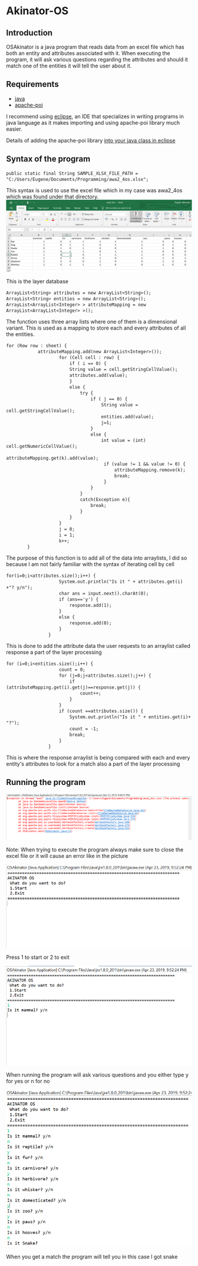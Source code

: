 # Akinator-OS
## Introduction
OSAkinator is a java program that reads data from an excel file which has both an entity and attributes associated with it.
When executing the program, it will ask various questions regarding the attributes and should it match one of the entities it will tell 
the user about it.
## Requirements
- [java](https://www.java.com/en/download/)
- [apache-poi](https://poi.apache.org/)

I recommend using [eclipse](https://www.eclipse.org/), an IDE that specializes in writing programs in java language as it makes importing and using apache-poi library much easier.


Details of adding the apache-poi library [into your java class in eclipse](https://www.youtube.com/watch?v=w757wjTiruU)

## Syntax of the program
```
public static final String SAMPLE_XLSX_FILE_PATH = "C:/Users/Eugene/Documents/Programming/awa2_4os.xlsx";
```
This syntax is used to use the excel file which in my case was awa2_4os which was found under that directory.
![ExcelFile](Capture.PNG)

This is the layer database
```
ArrayList<String> attributes = new ArrayList<String>();
ArrayList<String> entities = new ArrayList<String>();
ArrayList<ArrayList<Integer> > attributeMapping = new ArrayList<ArrayList<Integer> >(); 
```  
The function uses three array lists where one of them is a dimensional variant. This is used as a mapping to store each and every attributes of all the entities.
```
for (Row row : sheet) {
        	attributeMapping.add(new ArrayList<Integer>());
	                for (Cell cell : row) {
	                	if ( i == 0) {
	                	String value = cell.getStringCellValue();
	                	attributes.add(value);
	                	}
	                	else {
	                		try {
	                			if ( j == 0) {
	                				String value = cell.getStringCellValue();
	                				entities.add(value);
	                				j=1;
	                			}
	                			else {
	                				int value = (int) cell.getNumericCellValue();
	                				 attributeMapping.get(k).add(value);
	                				 if (value != 1 && value != 0) {
	                					 attributeMapping.remove(k);
	                					 break;
	                				 }
	                			}
	                		}
	                		catch(Exception e){
	                			break;
	                		}
	                	}
	                }
	                j = 0;
	                i = 1;
	                k++;
        }
```
The purpose of this function is to add all of the data into arraylists, I did so because I am not fairly familiar with the syntax of iterating cell by cell

```
for(i=0;i<attributes.size();i++) {
	        		System.out.println("Is it " + attributes.get(i) +"? y/n");
	        		char ans = input.next().charAt(0);
	        		if (ans=='y') {
	        			response.add(1);
	        		}
	        		else {
	        			response.add(0);
	        		}
	        	}
```
This is done to add the attribute data the user requests to an arraylist called response a part of the layer processing
```
for (i=0;i<entities.size();i++) {
		        	count = 0;
		        	for (j=0;j<attributes.size();j++) {
		        		if (attributeMapping.get(i).get(j)==response.get(j)) {
		        			count++;
		        		}
		        	}
		        	if (count ==attributes.size()) {
			        	System.out.println("Is it " + entities.get(i)+ "?");
			        	count = -1;
			        	break;
			        }
		        }
```
This is where the response arraylist is being compared with each and every entity's attributes to look for a match also a part of
the layer processing

## Running the program

![ErrorMSG](error.PNG)

Note: When trying to execute the program always make sure to close the excel file or it will cause an error like in the picture 

![program](program.PNG)

Press 1 to start or 2 to exit

![run](run.PNG)

When running the program will ask various questions and you either type y for yes or n for no

![snek](snake.PNG)

When you get a match the program will tell you in this case I got snake
